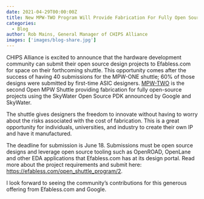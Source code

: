 ```yaml
---
date: 2021-04-29T00:00:00Z
title: New MPW-TWO Program Will Provide Fabrication For Fully Open Source Projects
categories:
  - Blog
author: Rob Mains, General Manager of CHIPS Alliance
images: ['images/blog-share.jpg']
---
```


CHIPS Alliance is excited to announce that the hardware development community can submit their open source design projects to Efabless.com for space on their forthcoming shuttle. This opportunity comes after the success of having 40 submissions for the MPW-ONE shuttle; 60% of those designs were submitted by first-time ASIC designers. [MPW-TWO](https://efabless.com/open_shuttle_program/2) is the second Open MPW Shuttle providing fabrication for fully open-source projects using the SkyWater Open Source PDK announced by Google and SkyWater. 

The shuttle gives designers the freedom to innovate without having to worry about the risks associated with the cost of fabrication. This is a great opportunity for individuals, universities, and industry to create their own IP and have it manufactured. 

The deadline for submission is June 18. Submissions must be open source designs and leverage open source tooling such as OpenROAD, OpenLane and other EDA applications that Efabless.com has at its design portal. Read more about the project requirements and submit here: https://efabless.com/open_shuttle_program/2.

I look forward to seeing the community’s contributions for this generous offering from Efabless.com and Google.